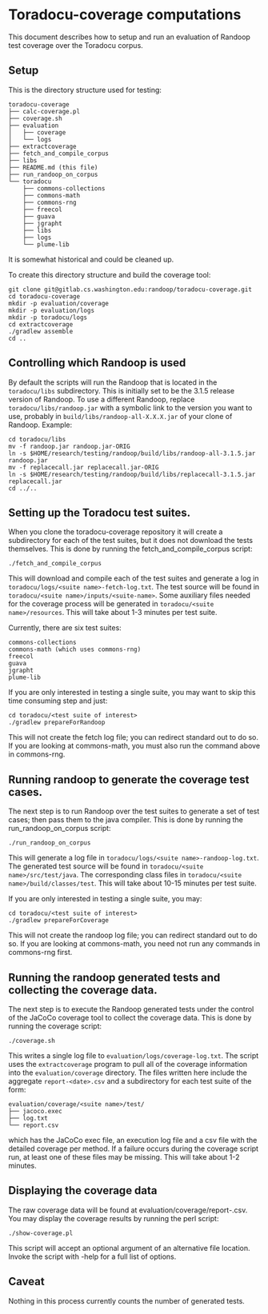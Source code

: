 # Toradocu-coverage computations

This document describes how to setup and run an evaluation of Randoop test
coverage over the Toradocu corpus.


## Setup

This is the directory structure used for testing:
```
toradocu-coverage
├── calc-coverage.pl
├── coverage.sh
├── evaluation
│   ├── coverage
│   └── logs
├── extractcoverage
├── fetch_and_compile_corpus
├── libs
├── README.md (this file)
├── run_randoop_on_corpus
└── toradocu
    ├── commons-collections
    ├── commons-math
    ├── commons-rng
    ├── freecol
    ├── guava
    ├── jgrapht
    ├── libs
    ├── logs
    └── plume-lib
```
It is somewhat historical and could be cleaned up.

To create this directory structure and build the coverage tool:
```
git clone git@gitlab.cs.washington.edu:randoop/toradocu-coverage.git
cd toradocu-coverage
mkdir -p evaluation/coverage
mkdir -p evaluation/logs
mkdir -p toradocu/logs
cd extractcoverage
./gradlew assemble
cd ..
```


## Controlling which Randoop is used

By default the scripts will run the Randoop that is located in the
`toradocu/libs` subdirectory.
This is initially set to be the 3.1.5 release version of Randoop.
To use a different Randoop, replace `toradocu/libs/randoop.jar` with a
symbolic link to the version you want to use, probably in
`build/libs/randoop-all-X.X.X.jar` of your clone of Randoop.  Example:
```
cd toradocu/libs
mv -f randoop.jar randoop.jar-ORIG
ln -s $HOME/research/testing/randoop/build/libs/randoop-all-3.1.5.jar randoop.jar
mv -f replacecall.jar replacecall.jar-ORIG
ln -s $HOME/research/testing/randoop/build/libs/replacecall-3.1.5.jar replacecall.jar
cd ../..
```


## Setting up the Toradocu test suites.

When you clone the toradocu-coverage repository it will create a subdirectory
for each of the test suites, but it does not download the tests themselves.
This is done by running the fetch_and_compile_corpus script:
```
./fetch_and_compile_corpus
```
This will download and compile each of the test suites and generate a log in
`toradocu/logs/<suite name>-fetch-log.txt`.  The test source will be found in
`toradocu/<suite name>/inputs/<suite-name>`.  Some auxiliary files needed for
the coverage process will be generated in `toradocu/<suite name>/resources`.
This will take about 1-3 minutes per test suite.

Currently, there are six test suites:
```
commons-collections
commons-math (which uses commons-rng)
freecol
guava
jgrapht
plume-lib
```

If you are only interested in testing a single suite, you may want to skip this
time consuming step and just:
```
cd toradocu/<test suite of interest>
./gradlew prepareForRandoop
```
This will not create the fetch log file; you can redirect standard out to do so.
If you are looking at commons-math, you must also run the command above in
commons-rng.


## Running randoop to generate the coverage test cases.

The next step is to run Randoop over the test suites to generate a set of test
cases; then pass them to the java compiler.  This is done by running the
run_randoop_on_corpus script:
```
./run_randoop_on_corpus
```
This will generate a log file in `toradocu/logs/<suite name>-randoop-log.txt`.
The generated test source will be found in `toradocu/<suite name>/src/test/java`.
The corresponding class files in `toradocu/<suite name>/build/classes/test`.
This will take about 10-15 minutes per test suite.

If you are only interested in testing a single suite, you may:
```
cd toradocu/<test suite of interest>
./gradlew prepareForCoverage
```
This will not create the randoop log file; you can redirect standard out to do so.
If you are looking at commons-math, you need not run any commands in commons-rng
first.


## Running the randoop generated tests and collecting the coverage data.

The next step is to execute the Randoop generated tests under the control of the
JaCoCo coverage tool to collect the coverage data.  This is done by running the
coverage script:
```
./coverage.sh
```
This writes a single log file to `evaluation/logs/coverage-log.txt`.
The script uses the `extractcoverage` program to pull all of the coverage
information into the `evaluation/coverage` directory.  The files written here
include the
aggregate `report-<date>.csv` and a subdirectory for each test suite of
the form:
```
evaluation/coverage/<suite name>/test/
├── jacoco.exec
├── log.txt
└── report.csv
```
which has the JaCoCo exec file, an execution log file and a csv file with the
detailed coverage per method.  If a failure occurs during the coverage script
run, at least one of these files may be missing.
This will take about 1-2 minutes.


## Displaying the coverage data

The raw coverage data will be found at evaluation/coverage/report-<date>.csv.
You may display the coverage results by running the perl script:
```
./show-coverage.pl
```
This script will accept an optional argument of an alternative file location.
Invoke the script with -help for a full list of options.


## Caveat

Nothing in this process currently counts the number of generated tests.
